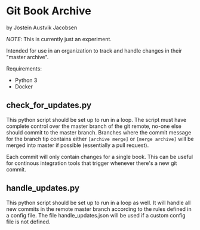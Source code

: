 # Git Book Archive
by Jostein Austvik Jacobsen

*NOTE*: This is currently just an experiment.

Intended for use in an organization to track and handle changes in their "master archive".

Requirements:
- Python 3
- Docker

## check_for_updates.py

This python script should be set up to run in a loop. The script must have complete control
over the master branch of the git remote, no-one else should commit to the master branch.
Branches where the commit message for the branch tip contains either `[archive merge]`
or `[merge archive]` will be merged into master if possible (essentially a pull request).

Each commit will only contain changes for a single book. This can be useful for
continous integration tools that trigger whenever there's a new git commit.


## handle_updates.py

This python script should be set up to run in a loop as well. It will handle all new
commits in the remote master branch according to the rules defined in a config file.
The file handle_updates.json will be used if a custom config file is not defined.
